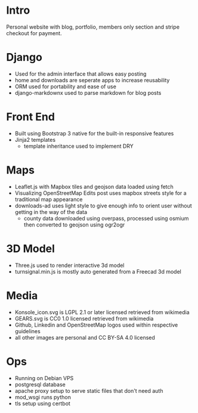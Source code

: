 # Intro
Personal website with blog, portfolio, members only section and stripe checkout for payment.

# Django
- Used for the admin interface that allows easy posting
- home and downloads are seperate apps to increase reusability
- ORM used for portability and ease of use
- django-markdownx used to parse markdown for blog posts
  
# Front End
- Built using Bootstrap 3 native for the built-in responsive features
- Jinja2 templates
  - template inheritance used to implement DRY

# Maps
- Leaflet.js with Mapbox tiles and geojson data loaded using fetch
- Visualizing OpenStreetMap Edits post uses mapbox streets style for a traditional map appearance
- downloads-ad uses light style to give enough info to orient user without getting in the way of the data
  - county data downloaded using overpass, processed using osmium then converted to geojson using ogr2ogr

# 3D Model
- Three.js used to render interactive 3d model
- turnsignal.min.js is mostly auto generated from a Freecad 3d model

# Media
- Konsole_icon.svg is LGPL 2.1 or later licensed retrieved from wikimedia
- GEARS.svg is CC0 1.0 licensed retrieved from wikimedia
- Github, Linkedin and OpenStreetMap logos used within respective guidelines
- all other images are personal and CC BY-SA 4.0 licensed

# Ops
- Running on Debian VPS
- postgresql database
- apache proxy setup to serve static files that don't need auth
- mod_wsgi runs python
- tls setup using certbot
